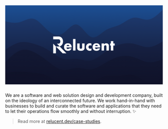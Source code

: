 # [![Relucent Logo on a colourful background](/profile/cover.png)](https://relucent.dev)

We are a software and web solution design and development company, built on the
ideology of an interconnected future. We work hand-in-hand with businesses to
build and curate the software and applications that they need to let their
operations flow smoothly and without interruption. ✨

> Read more at [relucent.dev/case-studies](https://relucent.dev/case-studies).
